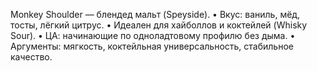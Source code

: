 Monkey Shoulder — блендед мальт (Speyside).
• Вкус: ваниль, мёд, тосты, лёгкий цитрус.
• Идеален для хайболлов и коктейлей (Whisky Sour).
• ЦА: начинающие по одноладтовому профилю без дыма.
• Аргументы: мягкость, коктейльная универсальность, стабильное качество.
